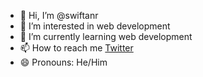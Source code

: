 - 👋 Hi, I’m @swiftanr
- 👀 I’m interested in web development
- 🌱 I’m currently learning web development
- 📫 How to reach me [Twitter](https://twitter.com/StringShoot)
- 😄 Pronouns: He/Him

<!---
swiftanr/swiftanr is a ✨ special ✨ repository because its `README.md` (this file) appears on your GitHub profile.
You can click the Preview link to take a look at your changes.
--->
